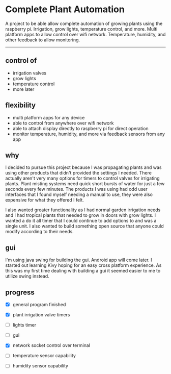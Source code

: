 # Complete Plant Automation
A project to be able allow complete automation of growing plants using the raspberry pi. Irrigation, grow lights, temperature control, and more. Multi platform apps to allow control over wifi network. Temperature, humidity, and other feedback to allow monitoring.

--------------------------------------------------------------------------------------------------------------------------------------------------------------------------------------------------------------------------

## control of 
* irrigation valves
* grow lights
* temperature control
* more later

## flexibility
* multi platform apps for any device
* able to control from anywhere over wifi network
* able to attach display directly to raspberry pi for direct operation
* monitor temperature, humidity, and more via feedback sensors from any app

## why
I decided to pursue this project because I was propagating plants and was using other products that didn't provided the settings I needed. There actually aren't very many options for timers to control valves for irrigating plants. Plant misting systems need quick short bursts of water for just a few seconds every few minutes. The products I was using had odd user interfaces that I found myself needing a manual to use, they were also expensive for what they offered I felt. 

I also wanted greater functionality as I had normal garden irrigation needs and I had tropical plants that needed to grow in doors with grow lights. I wanted a do it all timer that I could continue to add options to and was a single unit. I also wanted to build something open source that anyone could modify according to their needs. 

## gui
I'm using java swing for building the gui. Android app will come later. I started out learning Kivy hoping for an easy cross platform experience. As this was my first time dealing with building a gui it seemed easier to me to utilize swing instead. 

## progress
- [x] general program finished
- [x] plant irrigation valve timers
- [ ] lights timer
- [ ] gui 
- [x] network socket control over terminal
- [ ] temperature sensor capability
- [ ] humidity sensor capability

